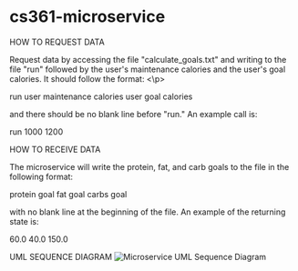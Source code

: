 # cs361-microservice


HOW TO REQUEST DATA

<p>Request data by accessing the file "calculate_goals.txt" and writing to the file "run" followed by the user's maintenance calories and the user's goal calories. It should follow the format: <\p>

run
user maintenance calories
user goal calories

and there should be no blank line before "run." An example call is:

run
1000
1200



HOW TO RECEIVE DATA

The microservice will write the protein, fat, and carb goals to the file in the following format:

protein goal
fat goal
carbs goal

with no blank line at the beginning of the file. An example of the returning state is:

60.0
40.0
150.0



UML SEQUENCE DIAGRAM
![Microservice UML Sequence Diagram](https://user-images.githubusercontent.com/91344787/199148814-dd0bdf68-cc95-4005-9921-02f1dfcd60e2.jpeg)


